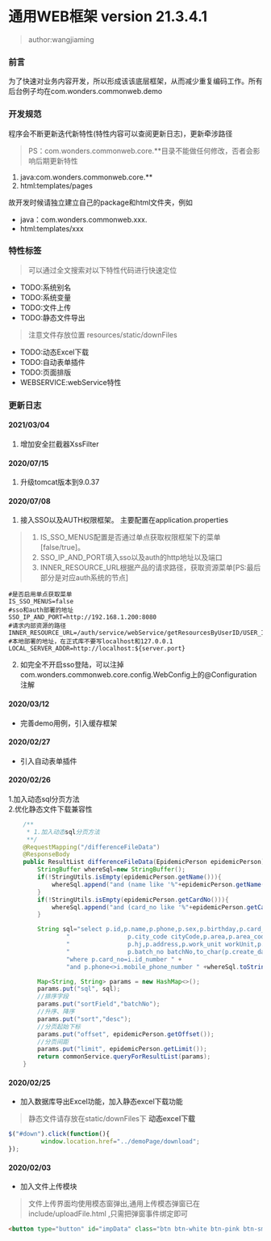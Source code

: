# 通用WEB框架 version 21.3.4.1
> author:wangjiaming

### 前言
为了快速对业务内容开发，所以形成该该底层框架，从而减少重复编码工作。所有后台例子均在com.wonders.commonweb.demo

### 开发规范
程序会不断更新迭代新特性(特性内容可以查阅更新日志)，更新牵涉路径
>PS：com.wonders.commonweb.core.**目录不能做任何修改，否者会影响后期更新特性
1. java:com.wonders.commonweb.core.**
2. html:templates/pages

故开发时候请独立建立自己的package和html文件夹，例如
- java：com.wonders.commonweb.xxx.
- html:templates/xxx

### 特性标签
> 可以通过全文搜索对以下特性代码进行快速定位
- TODO:系统别名
- TODO:系统变量
- TODO:文件上传
- TODO:静态文件导出
> 注意文件存放位置 resources/static/downFiles
- TODO:动态Excel下载
- TODO:自动表单插件
- TODO:页面排版
- WEBSERVICE:webService特性

### 更新日志

#### 2021/03/04
1. 增加安全拦截器XssFilter

#### 2020/07/15
1. 升级tomcat版本到9.0.37

#### 2020/07/08
1. 接入SSO以及AUTH权限框架。
主要配置在application.properties
> 1.    IS_SSO_MENUS配置是否通过单点获取权限框架下的菜单[false/true]。
> 2.    SSO_IP_AND_PORT填入sso以及auth的http地址以及端口
> 3.    INNER_RESOURCE_URL根据产品的请求路径，获取资源菜单[PS:最后部分是对应auth系统的节点]
```
#是否启用单点获取菜单
IS_SSO_MENUS=false
#sso和auth部署的地址
SSO_IP_AND_PORT=http://192.168.1.200:8080
#请求内部资源的路径
INNER_RESOURCE_URL=/auth/service/webService/getResourcesByUserID/USER_ID/PT_YWJG
#本地部署的地址，在正式库不要写localhost和127.0.0.1
LOCAL_SERVER_ADDR=http://localhost:${server.port}
```
2. 如完全不开启sso登陆，可以注掉com.wonders.commonweb.core.config.WebConfig上的@Configuration注解

#### 2020/03/12    
- 完善demo用例，引入缓存框架

#### 2020/02/27   
- 引入自动表单插件

#### 2020/02/26   <br> 
1.加入动态sql分页方法 <br> 
2.优化静态文件下载兼容性

```java
    /**
     * 1.加入动态sql分页方法
     **/
    @RequestMapping("/differenceFileData")
    @ResponseBody
    public ResultList differenceFileData(EpidemicPerson epidemicPerson){
        StringBuffer whereSql=new StringBuffer();
        if(!StringUtils.isEmpty(epidemicPerson.getName())){
            whereSql.append("and (name like '%"+epidemicPerson.getName()+"%' or "+epidemicPerson.getName()+" is null) " );
        }
        if(!StringUtils.isEmpty(epidemicPerson.getCardNo())){
            whereSql.append("and (card_no like '%"+epidemicPerson.getCardNo()+"%' or "+epidemicPerson.getCardNo()+" is null) " );
        }

        String sql="select p.id,p.name,p.phone,p.sex,p.birthday,p.card_type cardType,p.card_no cardNo,p.city," +
                "                p.city_code cityCode,p.area,p.area_code areaCode,p.jd,p.jd_code jdCode," +
                "                p.hj,p.address,p.work_unit workUnit,p.contact,p.contact_phone contactPhone," +
                "                p.batch_no batchNo,to_char(p.create_date,'yyyy-mm-dd') createDate ,i.mobile_phone_number mobilePhoneNumber from rhin_epidemic.tb_epid_person p,rhin_pub.basic_personal_information i " +
                "where p.card_no=i.id_number " +
                "and p.phone<>i.mobile_phone_number " +whereSql.toString();

        Map<String, String> params = new HashMap<>();
        params.put("sql", sql);
        //排序字段
        params.put("sortField","batchNo");
        //升序、降序
        params.put("sort","desc");
        //分页起始下标
        params.put("offset", epidemicPerson.getOffset());
        //分页间距
        params.put("limit", epidemicPerson.getLimit());
        return commonService.queryForResultList(params);
    }
```

#### 2020/02/25    
- 加入数据库导出Excel功能，加入静态excel下载功能
>静态文件请存放在static/downFiles下
**动态excel下载**
```js
$("#down").click(function(){
         window.location.href="../demoPage/download";
});
```


#### 2020/02/03    
- 加入文件上传模块<br>
>文件上传界面均使用模态窗弹出,通用上传模态弹窗已在include/uploadFile.html
>,只需把弹窗事件绑定即可

```html
<button type="button" id="impData" class="btn btn-white btn-pink btn-sm" data-toggle="modal" data-target=".bs-example-modal-lg">上传文件</button>
```

